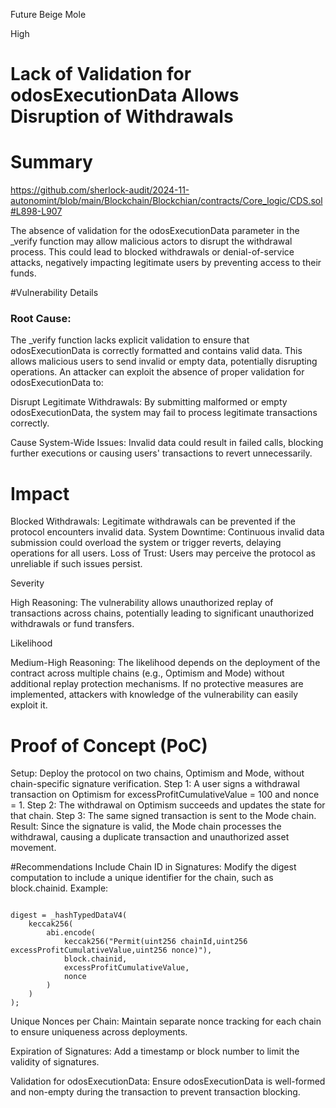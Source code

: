 Future Beige Mole

High

# Lack of Validation for odosExecutionData Allows Disruption of Withdrawals

# Summary
https://github.com/sherlock-audit/2024-11-autonomint/blob/main/Blockchain/Blockchian/contracts/Core_logic/CDS.sol#L898-L907

The absence of validation for the odosExecutionData parameter in the _verify function may allow malicious actors to disrupt the withdrawal process. This could lead to blocked withdrawals or denial-of-service attacks, negatively impacting legitimate users by preventing access to their funds.

#Vulnerability Details
### Root Cause:
The _verify function lacks explicit validation to ensure that odosExecutionData is correctly formatted and contains valid data. This allows malicious users to send invalid or empty data, potentially disrupting operations.
An attacker can exploit the absence of proper validation for odosExecutionData to:

Disrupt Legitimate Withdrawals: By submitting malformed or empty odosExecutionData, the system may fail to process legitimate transactions correctly.

Cause System-Wide Issues: Invalid data could result in failed calls, blocking further executions or causing users' transactions to revert unnecessarily.

# Impact
Blocked Withdrawals: Legitimate withdrawals can be prevented if the protocol encounters invalid data.
System Downtime: Continuous invalid data submission could overload the system or trigger reverts, delaying operations for all users.
Loss of Trust: Users may perceive the protocol as unreliable if such issues persist.

Severity

High
Reasoning: The vulnerability allows unauthorized replay of transactions across chains, potentially leading to significant unauthorized withdrawals or fund transfers.

Likelihood

Medium-High
Reasoning: The likelihood depends on the deployment of the contract across multiple chains (e.g., Optimism and Mode) without additional replay protection mechanisms. If no protective measures are implemented, attackers with knowledge of the vulnerability can easily exploit it.

# Proof of Concept (PoC)
Setup: Deploy the protocol on two chains, Optimism and Mode, without chain-specific signature verification.
Step 1: A user signs a withdrawal transaction on Optimism for excessProfitCumulativeValue = 100 and nonce = 1.
Step 2: The withdrawal on Optimism succeeds and updates the state for that chain.
Step 3: The same signed transaction is sent to the Mode chain.
Result: Since the signature is valid, the Mode chain processes the withdrawal, causing a duplicate transaction and unauthorized asset movement.

#Recommendations
Include Chain ID in Signatures: Modify the digest computation to include a unique identifier for the chain, such as block.chainid. Example:

```solidity

digest = _hashTypedDataV4(
    keccak256(
        abi.encode(
            keccak256("Permit(uint256 chainId,uint256 excessProfitCumulativeValue,uint256 nonce)"),
            block.chainid,
            excessProfitCumulativeValue,
            nonce
        )
    )
);
```
Unique Nonces per Chain: Maintain separate nonce tracking for each chain to ensure uniqueness across deployments.

Expiration of Signatures: Add a timestamp or block number to limit the validity of signatures.

Validation for odosExecutionData: Ensure odosExecutionData is well-formed and non-empty during the transaction to prevent transaction blocking.